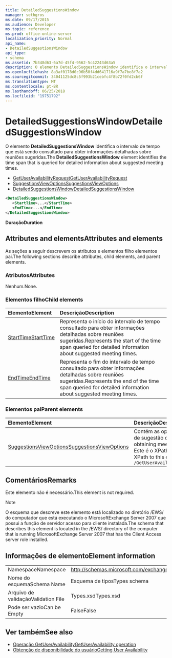 ```yaml
---
title: DetailedSuggestionsWindow
manager: sethgros
ms.date: 09/17/2015
ms.audience: Developer
ms.topic: reference
ms.prod: office-online-server
localization_priority: Normal
api_name:
- DetailedSuggestionsWindow
api_type:
- schema
ms.assetid: 7b348d63-6a7d-45f4-9562-5c42243d63a5
description: O elemento DetailedSuggestionsWindow identifica o intervalo de tempo que está sendo consultado para obter informações detalhadas sobre reuniões sugeridas.
ms.openlocfilehash: 8a3af0178d0c96b50f4dd641716a9f7a7be8f7a2
ms.sourcegitcommit: 34041125dc8c5f993b21cebfc4f8b72f0fd2cb6f
ms.translationtype: MT
ms.contentlocale: pt-BR
ms.lasthandoff: 06/25/2018
ms.locfileid: "19751792"
---
```

# <a name="detailedsuggestionswindow"></a><span data-ttu-id="68d09-103">DetailedSuggestionsWindow</span><span class="sxs-lookup"><span data-stu-id="68d09-103">DetailedSuggestionsWindow</span></span>

<span data-ttu-id="68d09-104">O elemento **DetailedSuggestionsWindow** identifica o intervalo de tempo que está sendo consultado para obter informações detalhadas sobre reuniões sugeridas.</span><span class="sxs-lookup"><span data-stu-id="68d09-104">The **DetailedSuggestionsWindow** element identifies the time span that is queried for detailed information about suggested meeting times.</span></span> 
  
- [<span data-ttu-id="68d09-105">GetUserAvailabilityRequest</span><span class="sxs-lookup"><span data-stu-id="68d09-105">GetUserAvailabilityRequest</span></span>](getuseravailabilityrequest.md) 
- [<span data-ttu-id="68d09-106">SuggestionsViewOptions</span><span class="sxs-lookup"><span data-stu-id="68d09-106">SuggestionsViewOptions</span></span>](suggestionsviewoptions.md) 
- [<span data-ttu-id="68d09-107">DetailedSuggestionsWindow</span><span class="sxs-lookup"><span data-stu-id="68d09-107">DetailedSuggestionsWindow</span></span>](detailedsuggestionswindow.md)
  
```xml
<DetailedSuggestionsWindow>
   <StartTime>...</StartTime>
   <EndTime>...</EndTime>
</DetailedSuggestionsWindow>
```

 <span data-ttu-id="68d09-108">**Duração**</span><span class="sxs-lookup"><span data-stu-id="68d09-108">**Duration**</span></span>
## <a name="attributes-and-elements"></a><span data-ttu-id="68d09-109">Attributes and elements</span><span class="sxs-lookup"><span data-stu-id="68d09-109">Attributes and elements</span></span>

<span data-ttu-id="68d09-110">As seções a seguir descrevem os atributos e elementos filho elementos pai.</span><span class="sxs-lookup"><span data-stu-id="68d09-110">The following sections describe attributes, child elements, and parent elements.</span></span>
  
### <a name="attributes"></a><span data-ttu-id="68d09-111">Atributos</span><span class="sxs-lookup"><span data-stu-id="68d09-111">Attributes</span></span>

<span data-ttu-id="68d09-112">Nenhum.</span><span class="sxs-lookup"><span data-stu-id="68d09-112">None.</span></span>
  
### <a name="child-elements"></a><span data-ttu-id="68d09-113">Elementos filho</span><span class="sxs-lookup"><span data-stu-id="68d09-113">Child elements</span></span>

|<span data-ttu-id="68d09-114">**Elemento**</span><span class="sxs-lookup"><span data-stu-id="68d09-114">**Element**</span></span>|<span data-ttu-id="68d09-115">**Descrição**</span><span class="sxs-lookup"><span data-stu-id="68d09-115">**Description**</span></span>|
|:-----|:-----|
|[<span data-ttu-id="68d09-116">StartTime</span><span class="sxs-lookup"><span data-stu-id="68d09-116">StartTime</span></span>](starttime.md) <br/> |<span data-ttu-id="68d09-117">Representa o início do intervalo de tempo consultado para obter informações detalhadas sobre reuniões sugeridas.</span><span class="sxs-lookup"><span data-stu-id="68d09-117">Represents the start of the time span queried for detailed information about suggested meeting times.</span></span>  <br/> |
|[<span data-ttu-id="68d09-118">EndTime</span><span class="sxs-lookup"><span data-stu-id="68d09-118">EndTime</span></span>](endtime.md) <br/> |<span data-ttu-id="68d09-119">Representa o fim do intervalo de tempo consultado para obter informações detalhadas sobre reuniões sugeridas.</span><span class="sxs-lookup"><span data-stu-id="68d09-119">Represents the end of the time span queried for detailed information about suggested meeting times.</span></span>  <br/> |
   
### <a name="parent-elements"></a><span data-ttu-id="68d09-120">Elementos pai</span><span class="sxs-lookup"><span data-stu-id="68d09-120">Parent elements</span></span>

|<span data-ttu-id="68d09-121">**Elemento**</span><span class="sxs-lookup"><span data-stu-id="68d09-121">**Element**</span></span>|<span data-ttu-id="68d09-122">**Descrição**</span><span class="sxs-lookup"><span data-stu-id="68d09-122">**Description**</span></span>|
|:-----|:-----|
|[<span data-ttu-id="68d09-123">SuggestionsViewOptions</span><span class="sxs-lookup"><span data-stu-id="68d09-123">SuggestionsViewOptions</span></span>](suggestionsviewoptions.md) <br/> |<span data-ttu-id="68d09-124">Contém as opções para a obtenção de informações de sugestão de reunião.</span><span class="sxs-lookup"><span data-stu-id="68d09-124">Contains the options for obtaining meeting suggestion information.</span></span>  <br/> <span data-ttu-id="68d09-125">Este é o XPath a este elemento:</span><span class="sxs-lookup"><span data-stu-id="68d09-125">The following is the XPath to this element:</span></span>  <br/>  `/GetUserAvailabilityRequest/SuggestionViewOptions` <br/> |
   
## <a name="remarks"></a><span data-ttu-id="68d09-126">Comentários</span><span class="sxs-lookup"><span data-stu-id="68d09-126">Remarks</span></span>

<span data-ttu-id="68d09-127">Este elemento não é necessário.</span><span class="sxs-lookup"><span data-stu-id="68d09-127">This element is not required.</span></span>
  
> [!NOTE]
> <span data-ttu-id="68d09-128">O esquema que descreve este elemento está localizado no diretório /EWS/ do computador que está executando o MicrosoftExchange Server 2007 que possui a função de servidor acesso para cliente instalada.</span><span class="sxs-lookup"><span data-stu-id="68d09-128">The schema that describes this element is located in the /EWS/ directory of the computer that is running MicrosoftExchange Server 2007 that has the Client Access server role installed.</span></span> 
  
## <a name="element-information"></a><span data-ttu-id="68d09-129">Informações de elemento</span><span class="sxs-lookup"><span data-stu-id="68d09-129">Element information</span></span>

|||
|:-----|:-----|
|<span data-ttu-id="68d09-130">Namespace</span><span class="sxs-lookup"><span data-stu-id="68d09-130">Namespace</span></span>  <br/> |http://schemas.microsoft.com/exchange/services/2006/types  <br/> |
|<span data-ttu-id="68d09-131">Nome do esquema</span><span class="sxs-lookup"><span data-stu-id="68d09-131">Schema Name</span></span>  <br/> |<span data-ttu-id="68d09-132">Esquema de tipos</span><span class="sxs-lookup"><span data-stu-id="68d09-132">Types schema</span></span>  <br/> |
|<span data-ttu-id="68d09-133">Arquivo de validação</span><span class="sxs-lookup"><span data-stu-id="68d09-133">Validation File</span></span>  <br/> |<span data-ttu-id="68d09-134">Types.xsd</span><span class="sxs-lookup"><span data-stu-id="68d09-134">Types.xsd</span></span>  <br/> |
|<span data-ttu-id="68d09-135">Pode ser vazio</span><span class="sxs-lookup"><span data-stu-id="68d09-135">Can be Empty</span></span>  <br/> |<span data-ttu-id="68d09-136">False</span><span class="sxs-lookup"><span data-stu-id="68d09-136">False</span></span>  <br/> |
   
## <a name="see-also"></a><span data-ttu-id="68d09-137">Ver também</span><span class="sxs-lookup"><span data-stu-id="68d09-137">See also</span></span>

- [<span data-ttu-id="68d09-138">Operação GetUserAvailability</span><span class="sxs-lookup"><span data-stu-id="68d09-138">GetUserAvailability operation</span></span>](getuseravailability-operation.md)
- [<span data-ttu-id="68d09-139">Obtenção de disponibilidade do usuário</span><span class="sxs-lookup"><span data-stu-id="68d09-139">Getting User Availability</span></span>](http://msdn.microsoft.com/library/d4133fcb-9b0f-4e6b-aadf-a389da83516a%28Office.15%29.aspx)

